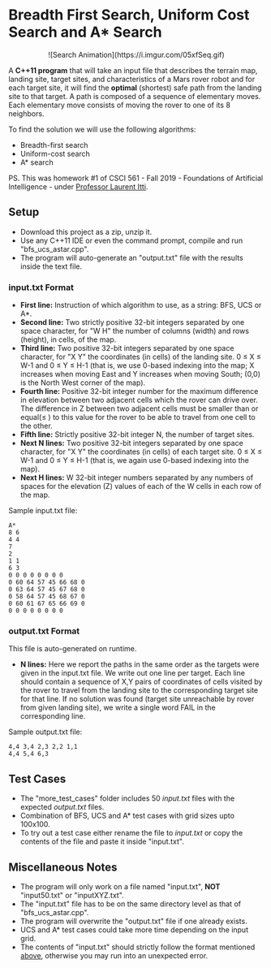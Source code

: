 # Breadth First Search, Uniform Cost Search and A* Search

<div align="center">![Search Animation](https://i.imgur.com/05xfSeq.gif)</div>

A **C++11 program** that will take an input file that describes the terrain map, landing site, target sites, and characteristics of a Mars rover robot and for each target site, it will find the **optimal** (shortest) safe path from the landing site to that target. A path is composed of a sequence of elementary moves. Each elementary move consists of moving the rover to one of its 8 neighbors.

To find the solution we will use the following algorithms:
- Breadth-first search
- Uniform-cost search
- A* search

PS. This was homework #1 of CSCI 561 - Fall 2019 - Foundations of Artificial Intelligence - under [Professor Laurent Itti](http://ilab.usc.edu/itti/).

## Setup

- Download this project as a zip, unzip it.
- Use any C++11 IDE or even the command prompt, compile and run "bfs_ucs_astar.cpp".
- The program will auto-generate an "output.txt" file with the results inside the text file.

### input.txt Format

- **First line:** Instruction of which algorithm to use, as a string: BFS, UCS or A*.
- **Second line:** Two strictly positive 32-bit integers separated by one space character, for "W H" the number of columns (width) and rows (height), in cells, of the map.
- **Third line:** Two positive 32-bit integers separated by one space character, for "X Y" the coordinates (in cells) of the landing site. 0 ≤ X ≤ W-1 and 0 ≤ Y ≤ H-1 (that is, we use 0-based indexing into the map; X increases when moving East and Y increases when moving South; (0,0) is the North West corner of the map).
- **Fourth line:** Positive 32-bit integer number for the maximum difference in elevation between two adjacent cells which the rover can drive over. The difference in Z between two adjacent cells must be smaller than or equal(≤ ) to this value for the rover to be able to travel from one cell to the other.
- **Fifth line:** Strictly positive 32-bit integer N, the number of target sites.
- **Next N lines:** Two positive 32-bit integers separated by one space character, for "X Y" the coordinates (in cells) of each target site. 0 ≤ X ≤ W-1 and 0 ≤ Y ≤ H-1 (that is, we again use 0-based indexing into the map).
- **Next H lines:** W 32-bit integer numbers separated by any numbers of spaces for the elevation (Z) values of each of the W cells in each row of the map.

Sample input.txt file:
```
A*
8 6
4 4
7
2
1 1
6 3
0 0 0 0 0 0 0 0
0 60 64 57 45 66 68 0
0 63 64 57 45 67 68 0
0 58 64 57 45 68 67 0
0 60 61 67 65 66 69 0
0 0 0 0 0 0 0 0
```

### output.txt Format

This file is auto-generated on runtime. 
- **N lines:** Here we report the paths in the same order as the targets were given in the input.txt file. We write out one line per target. Each line should contain a sequence of X,Y pairs of coordinates of cells visited by the rover to travel from the landing site to the corresponding target site for that line. If no solution was found (target site unreachable by rover from given landing site), we write a single word FAIL in the corresponding line.

Sample output.txt file:
```
4,4 3,4 2,3 2,2 1,1
4,4 5,4 6,3
```

## Test Cases

- The "more_test_cases" folder includes 50 *input.txt* files with the expected *output.txt* files.
- Combination of BFS, UCS and A* test cases with grid sizes upto 100x100.
- To try out a test case either rename the file to *input.txt* or copy the contents of the file and paste it inside "input.txt".

## Miscellaneous Notes
- The program will only work on a file named "input.txt", **NOT** "input50.txt" or "inputXYZ.txt".
- The "input.txt" file has to be on the same directory level as that of "bfs_ucs_astar.cpp".
- The program will overwrite the "output.txt" file if one already exists.
- UCS and A* test cases could take more time depending on the input grid.
- The contents of "input.txt" should strictly follow the format mentioned [above](#inputtxt-format), otherwise you may run into an unexpected error.